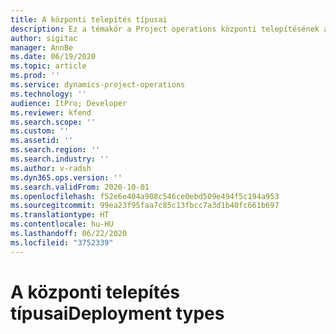 ```yaml
---
title: A központi telepítés típusai
description: Ez a témakör a Project operations központi telepítésének a különböző típusaival kapcsolatos információkat tartalmaz, és segítséget nyújt a vállalata számára megfelelő típus meghatározásában.
author: sigitac
manager: AnnBe
ms.date: 06/19/2020
ms.topic: article
ms.prod: ''
ms.service: dynamics-project-operations
ms.technology: ''
audience: ItPro; Developer
ms.reviewer: kfend
ms.search.scope: ''
ms.custom: ''
ms.assetid: ''
ms.search.region: ''
ms.search.industry: ''
ms.author: v-radsh
ms.dyn365.ops.version: ''
ms.search.validFrom: 2020-10-01
ms.openlocfilehash: f52e6e404a908c546ce0ebd509e494f5c194a953
ms.sourcegitcommit: 99ea23f95faa7c85c13fbcc7a3d1b40fc661b697
ms.translationtype: HT
ms.contentlocale: hu-HU
ms.lasthandoff: 06/22/2020
ms.locfileid: "3752339"
---
```

# <a name="deployment-types"></a><span data-ttu-id="2f852-103">A központi telepítés típusai</span><span class="sxs-lookup"><span data-stu-id="2f852-103">Deployment types</span></span>

